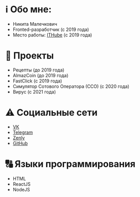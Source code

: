 # ℹ Обо мне: 
- Никита Малечкович
- Fronted-разработчик (с 2019 года)
- Место работы: [ITHube](https://ithube.ru) (с 2019 года)

# 🔁 Проекты
- Рецепты (до 2019 года) 
- AlmazCoin (до 2019 года) 
- FastClick (с 2019 года) 
- Симулятор Сотового Оператора (ССО) (с 2020 года) 
- Вирус (с 2021 года) 

# ⚠ Социальные сети
- [VK](https://vk.com/pukhn)
- [Telegram](https://t.me/pukhn)
- [Zenly](https://zen.ly/pukhn)
- [GitHub](https://github.com/npukhn)

# 🔠 Языки программирования
- HTML
- ReactJS
- NodeJS





<!---
npukhn/npukhn is a ✨ special ✨ repository because its `README.md` (this file) appears on your GitHub profile.
You can click the Preview link to take a look at your changes.
--->

